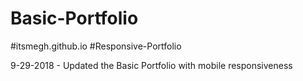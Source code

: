 # Basic-Portfolio
#itsmegh.github.io
#Responsive-Portfolio

9-29-2018 - Updated the Basic Portfolio with mobile responsiveness